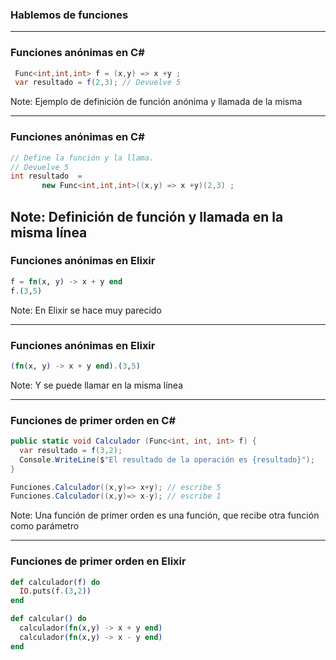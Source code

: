 ### Hablemos de funciones

---
### Funciones anónimas en  C# #

```csharp
 Func<int,int,int> f = (x,y) => x +y ;
 var resultado = f(2,3); // Devuelve 5 
```

Note:
Ejemplo de definición de función anónima y llamada de la misma

---

### Funciones anónimas en  C# #

```csharp
// Define la función y la llama.
// Devuelve 5
int resultado  = 
       new Func<int,int,int>((x,y) => x +y)(2,3) ;
```

Note:
Definición de función y llamada en la misma línea
---

### Funciones anónimas en Elixir #

```elixir
f = fn(x, y) -> x + y end
f.(3,5)
```
Note:
En Elixir se hace muy parecido

---

### Funciones anónimas en Elixir #

```elixir
(fn(x, y) -> x + y end).(3,5)
```
Note:
Y se puede llamar en la misma línea

---

### Funciones de primer orden en C# #

```csharp
public static void Calculador (Func<int, int, int> f) {
  var resultado = f(3,2);
  Console.WriteLine($"El resultado de la operación es {resultado}");
}
```

```csharp
Funciones.Calculador((x,y)=> x+y); // escribe 5
Funciones.Calculador((x,y)=> x-y); // escribe 1
```

Note:
Una función de primer orden es una función, que recibe otra función como parámetro

---
### Funciones de primer orden en Elixir

```elixir
def calculador(f) do
  IO.puts(f.(3,2))
end

def calcular() do
  calculador(fn(x,y) -> x + y end)
  calculador(fn(x,y) -> x - y end)
end
``` 














